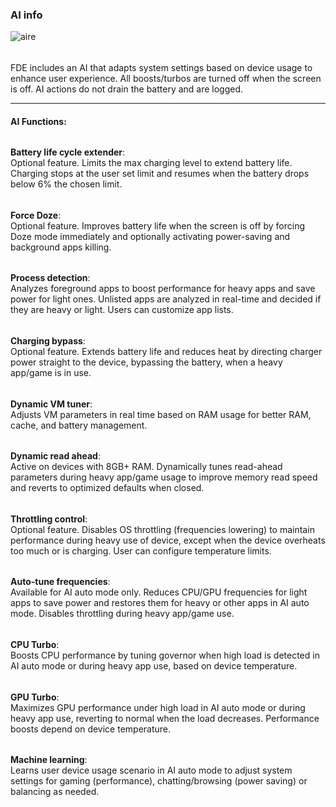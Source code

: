 ### AI info
![aire](https://github.com/feravolt/FDE.AI-docs/blob/master/aire.png?raw=true)

######

FDE includes an AI that adapts system settings based on device usage to enhance user experience. All
boosts/turbos are turned off when the screen is off. AI actions do not drain the battery and are
logged.

---

#### AI Functions:

######

**Battery life cycle extender**:\
Optional feature. Limits the max charging level to extend battery life. Charging stops at the user
set limit and resumes when the battery drops below 6% the chosen limit.

######

**Force Doze**:\
Optional feature. Improves battery life when the screen is off by forcing Doze mode immediately and
optionally activating power-saving and background apps killing.

######

**Process detection**:\
Analyzes foreground apps to boost performance for heavy apps and save power for light ones. Unlisted
apps are analyzed in real-time and decided if they are heavy or light. Users can customize app
lists.

######

**Charging bypass**:\
Optional feature. Extends battery life and reduces heat by directing charger power straight to the
device, bypassing the battery, when a heavy app/game is in use.

######

**Dynamic VM tuner**:\
Adjusts VM parameters in real time based on RAM usage for better RAM, cache, and battery management.

######

**Dynamic read ahead**:\
Active on devices with 8GB+ RAM. Dynamically tunes read-ahead parameters during heavy app/game usage
to improve memory read speed and reverts to optimized defaults when closed.

######

**Throttling control**:\
Optional feature. Disables OS throttling (frequencies lowering) to maintain performance during heavy
use of device, except when the device overheats too much or is charging. User can configure
temperature limits.

######

**Auto-tune frequencies**:\
Available for AI auto mode only. Reduces CPU/GPU frequencies for light apps to save power and
restores them for heavy or other apps in AI auto mode. Disables throttling during heavy app/game
use.

######

**CPU Turbo**:\
Boosts CPU performance by tuning governor when high load is detected in AI auto mode or during heavy
app use, based on device temperature.

######

**GPU Turbo**:\
Maximizes GPU performance under high load in AI auto mode or during heavy app use, reverting to
normal when the load decreases. Performance boosts depend on device temperature.

######

**Machine learning**:\
Learns user device usage scenario in AI auto mode to adjust system settings for gaming
(performance), chatting/browsing (power saving) or balancing as needed.
